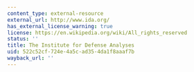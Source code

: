```yaml
---
content_type: external-resource
external_url: http://www.ida.org/
has_external_license_warning: true
license: https://en.wikipedia.org/wiki/All_rights_reserved
status: ''
title: The Institute for Defense Analyses
uid: 522c52cf-724e-4a5c-ad35-4da1f8aaaf7b
wayback_url: ''
---
```

